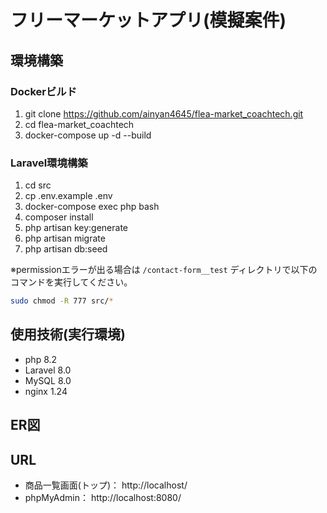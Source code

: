 # フリーマーケットアプリ(模擬案件)

## 環境構築
### Dockerビルド
1. git clone https://github.com/ainyan4645/flea-market_coachtech.git
2. cd flea-market_coachtech
3. docker-compose up -d --build

### Laravel環境構築
1. cd src
2. cp .env.example .env
3. docker-compose exec php bash
4. composer install
5. php artisan key:generate
6. php artisan migrate
7. php artisan db:seed

 ※permissionエラーが出る場合は `/contact-form__test` ディレクトリで以下のコマンドを実行してください。
 ```bash
 sudo chmod -R 777 src/*
 ```

## 使用技術(実行環境)
- php 8.2
- Laravel 8.0
- MySQL 8.0
- nginx 1.24

## ER図

## URL
- 商品一覧画面(トップ)： http://localhost/
- phpMyAdmin： http://localhost:8080/